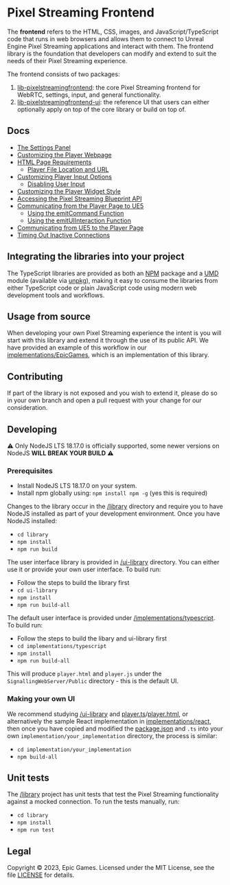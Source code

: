 # Pixel Streaming Frontend

The **frontend** refers to the HTML, CSS, images, and JavaScript/TypeScript code that runs in web browsers and allows them to connect to Unreal Engine Pixel Streaming applications and interact with them. The frontend library is the foundation that developers can modify and extend to suit the needs of their Pixel Streaming experience.

The frontend consists of two packages:

1. [lib-pixelstreamingfrontend](/Frontend/library/): the core Pixel Streaming frontend for WebRTC, settings, input, and general functionality.
2. [lib-pixelstreamingfrontend-ui](/Frontend/implementations/EpicGames): the reference UI that users can either optionally apply on top of the core library or build on top of.


## Docs
- [The Settings Panel](Docs/Settings%20Panel.md)
- [Customizing the Player Webpage](Docs/Customizing%20the%20Player%20Webpage.md)
- [HTML Page Requirements](Docs/HTML%20Page%20Requirements.md)
  - [Player File Location and URL](Docs/HTML%20Page%20Requirements.md)
- [Customizing Player Input Options](Docs/Customizing%20Player%20Input%20Options.md)
  - [Disabling User Input](Docs/Customizing%20Player%20Input%20Options.md)
- [Customizing the Player Widget Style](Docs/Customizing%20the%20Player%20Widget%20Style.md)
- [Accessing the Pixel Streaming Blueprint API](Docs/Accessing%20the%20Pixel%20Streaming%20Blueprint%20API.md)
- [Communicating from the Player Page to UE5](Docs/Communicating%20from%20the%20Player%20Page%20to%20UE5.md)
  - [Using the emitCommand Function](Docs/Communicating%20from%20the%20Player%20Page%20to%20UE5.md)
  - [Using the emitUIInteraction Function](Docs/Communicating%20from%20the%20Player%20Page%20to%20UE5.md)
- [Communicating from UE5 to the Player Page](Docs/Communicating%20from%20UE5%20to%20the%20Player%20Page.md)
- [Timing Out Inactive Connections](Docs/Timing%20Out%20Inactive%20Connections.md)

## Integrating the libraries into your project
The TypeScript libraries are provided as both an [NPM](https://www.npmjs.com/settings/epicgames-ps/packages) package and a [UMD](https://github.com/umdjs/umd) module (available via [unpkg](https://unpkg.com/)), making it easy to consume the libraries from either TypeScript code or plain JavaScript code using modern web development tools and workflows.

## Usage from source

When developing your own Pixel Streaming experience the intent is you will start with this library and extend it through the use of 
its public API. We have provided an example of this workflow in our [implementations/EpicGames](/Frontend/implementations/EpicGames), which is an implementation of this library.

## Contributing

If part of the library is not exposed and you wish to extend it, please do so in your own branch and open a pull request with your change for our consideration.

## Developing

⚠️ Only NodeJS LTS 18.17.0 is officially supported, some newer versions on NodeJS **WILL BREAK YOUR BUILD** ⚠️

### Prerequisites
- Install NodeJS LTS 18.17.0 on your system.
- Install npm globally using: `npm install npm -g` (yes this is required)

Changes to the library occur in the [/library](/Frontend/library) directory and require you to have NodeJS installed as part of your development environment.
Once you have NodeJS installed: 

- `cd library`
- `npm install`
- `npm run build`

The user interface library is provided in [/ui-library](/Frontend/ui-library) directory. You can either use it or provide your own user interface. To build run:
- Follow the steps to build the library first
- `cd ui-library`
- `npm install`
- `npm run build-all`

The default user interface is provided under [/implementations/typescript](/Frontend/implementations/typescript). To build run:

- Follow the steps to build the libary and ui-library first
- `cd implementations/typescript`
- `npm install`
- `npm run build-all`

This will produce `player.html` and `player.js` under the `SignallingWebServer/Public` directory - this is the default UI.

### Making your own UI

We recommend studying [/ui-library](/Frontend/ui-library) and [player.ts](/Frontend/implementations/EpicGames/src/player.ts)/[player.html](/Frontend/implementations/EpicGames/src/player.html), or alternatively the sample React implementation in [implementations/react](/Frontend/implementations/react), then once you have copied and modified the [package.json](/Frontend/implementations/EpicGames/package.json) and `.ts` into your own `implementation/your_implementation` directory, the process is similar:

- `cd implementation/your_implementation`
- `npm build-all`

## Unit tests

The [/library](/Frontend/library) project has unit tests that test the Pixel Streaming functionality against a mocked connection. To run the tests manually, run:
- `cd library`
- `npm install`
- `npm run test`

## Legal

Copyright &copy; 2023, Epic Games. Licensed under the MIT License, see the file [LICENSE](./LICENSE) for details.
